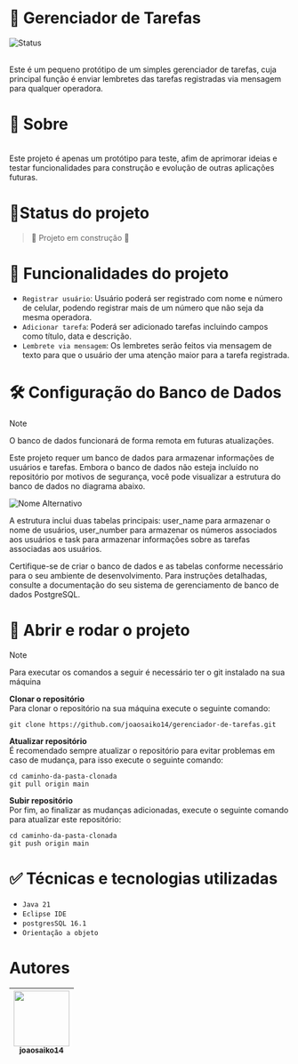 # :pushpin: Gerenciador de Tarefas

![Status](https://img.shields.io/badge/status-Desenvolvimento-green)


<br>
Este é um pequeno protótipo de um simples gerenciador de tarefas, cuja principal função é enviar lembretes das tarefas registradas via mensagem para qualquer operadora.

# :speech_balloon: Sobre <a name="sobre"></a>
<br>
Este projeto é apenas um protótipo para teste, afim de aprimorar ideias e testar funcionalidades para construção e evolução de outras aplicações futuras.

# :seedling:Status do projeto
> :construction: Projeto em construção :construction:

# :hammer: Funcionalidades do projeto

- `Registrar usuário`: Usuário poderá ser registrado com nome e número de celular, podendo registrar mais de um número que não seja da mesma operadora.
- `Adicionar tarefa`: Poderá ser adicionado tarefas incluindo campos como título, data e descrição.
- `Lembrete via mensagem`: Os lembretes serão feitos via mensagem de texto para que o usuário der uma atenção maior para a tarefa registrada.

# :hammer_and_wrench: Configuração do Banco de Dados

> [!NOTE]
> O banco de dados funcionará de forma remota em futuras atualizações.

Este projeto requer um banco de dados para armazenar informações de usuários e tarefas. Embora o banco de dados não esteja incluído no repositório por motivos de segurança, você pode visualizar a estrutura do banco de dados no diagrama abaixo.

![Nome Alternativo](referênciaBD/GerenciadorTarefa.png)

A estrutura inclui duas tabelas principais: user_name para armazenar o nome de usuários, user_number para armazenar os números associados aos usuários e task para armazenar informações sobre as tarefas associadas aos usuários.

Certifique-se de criar o banco de dados e as tabelas conforme necessário para o seu ambiente de desenvolvimento. Para instruções detalhadas, consulte a documentação do seu sistema de gerenciamento de banco de dados PostgreSQL.

# :rocket: Abrir e rodar o projeto

> [!NOTE]
> Para executar os comandos a seguir é necessário ter o git instalado na sua máquina

**Clonar o repositório**
<br>
Para clonar o repositório na sua máquina execute o seguinte comando:

```
git clone https://github.com/joaosaiko14/gerenciador-de-tarefas.git

```
**Atualizar repositório**
<br>
É recomendado sempre atualizar o repositório para evitar problemas em caso de mudança, para isso execute o seguinte comando:
```
cd caminho-da-pasta-clonada
git pull origin main

```

**Subir repositório**
<br>
Por fim, ao finalizar as mudanças adicionadas, execute o seguinte comando para atualizar este repositório:
```
cd caminho-da-pasta-clonada
git push origin main

```

# :white_check_mark: Técnicas e tecnologias utilizadas
- ```Java 21```
- ```Eclipse IDE```
- ```postgresSQL 16.1```
- ```Orientação a objeto```

# Autores

| [<img loading="lazy" src="https://avatars.githubusercontent.com/u/99358115?v=4" width=100><br><sub>joaosaiko14</sub>](https://github.com/joaosaiko14) |
| :---: |
